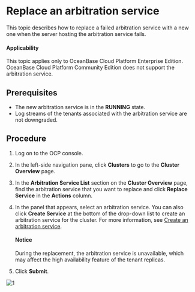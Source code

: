 # Replace an arbitration service

This topic describes how to replace a failed arbitration service with a new one when the server hosting the arbitration service fails.

<main id="notice" type='notice'>
<h4>Applicability</h4>
<p>This topic applies only to OceanBase Cloud Platform Enterprise Edition. OceanBase Cloud Platform Community Edition does not support the arbitration service. </p>
</main>

## Prerequisites

* The new arbitration service is in the **RUNNING** state.
* Log streams of the tenants associated with the arbitration service are not downgraded.

## Procedure

1. Log on to the OCP console.

2. In the left-side navigation pane, click **Clusters** to go to the **Cluster Overview** page.

3. In the **Arbitration Service List** section on the **Cluster Overview** page, find the arbitration service that you want to replace and click **Replace Service** in the **Actions** column.

4. In the panel that appears, select an arbitration service. You can also click **Create Service** at the bottom of the drop-down list to create an arbitration service for the cluster. For more information, see [Create an arbitration service](200.creat-arbitration-services.md).

   <main id="notice" type='notice'>
   <h4>Notice</h4>
   <p>During the replacement, the arbitration service is unavailable, which may affect the high availability feature of the tenant replicas. </p>
   </main>

5. Click **Submit**.

![1](https://obbusiness-private.oss-cn-shanghai.aliyuncs.com/doc/img/ocp/410/%E6%9B%BF%E6%8D%A2%E6%9C%8D%E5%8A%A1-1.png)
